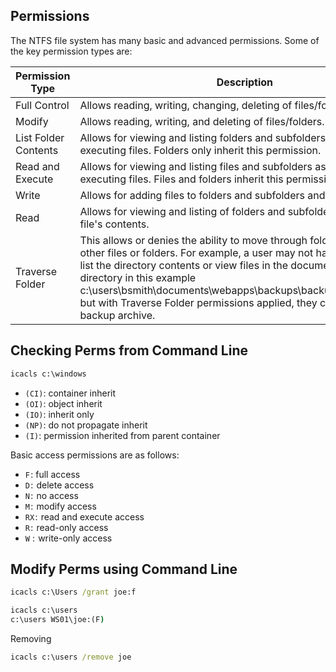 ## Permissions

The NTFS file system has many basic and advanced permissions. Some of the key permission types are:

| Permission Type      | Description                                                                                                                                                                                                                                                                                                                                                                                |
| -------------------- | ------------------------------------------------------------------------------------------------------------------------------------------------------------------------------------------------------------------------------------------------------------------------------------------------------------------------------------------------------------------------------------------ |
| Full Control         | Allows reading, writing, changing, deleting of files/folders.                                                                                                                                                                                                                                                                                                                              |
| Modify               | Allows reading, writing, and deleting of files/folders.                                                                                                                                                                                                                                                                                                                                    |
| List Folder Contents | Allows for viewing and listing folders and subfolders as well as executing files. Folders only inherit this permission.                                                                                                                                                                                                                                                                    |
| Read and Execute     | Allows for viewing and listing files and subfolders as well as executing files. Files and folders inherit this permission.                                                                                                                                                                                                                                                                 |
| Write                | Allows for adding files to folders and subfolders and writing to a file.                                                                                                                                                                                                                                                                                                                   |
| Read                 | Allows for viewing and listing of folders and subfolders and viewing a file's contents.                                                                                                                                                                                                                                                                                                    |
| Traverse Folder      | This allows or denies the ability to move through folders to reach other files or folders. For example, a user may not have permission to list the directory contents or view files in the documents or web apps directory in this example c:\users\bsmith\documents\webapps\backups\backup_02042020.zip but with Traverse Folder permissions applied, they can access the backup archive. |

## Checking Perms from Command Line

```cmd
icacls c:\windows
```

- `(CI)`: container inherit
- `(OI)`: object inherit
- `(IO)`: inherit only
- `(NP)`: do not propagate inherit
- `(I)`: permission inherited from parent container

Basic access permissions are as follows:

- `F` : full access
- `D` :  delete access
- `N` :  no access
- `M` :  modify access
- `RX` :  read and execute access
- `R` :  read-only access
- `W` :  write-only access

## Modify Perms using Command Line
```cmd
icacls c:\Users /grant joe:f

icacls c:\users
c:\users WS01\joe:(F)
```

Removing 
```cmd
icacls c:\users /remove joe
```


